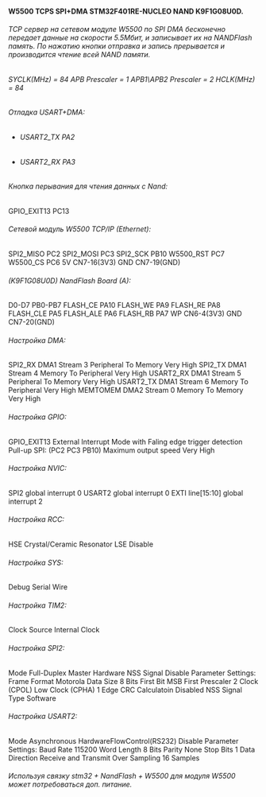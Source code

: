 #### W5500 TCPS SPI+DMA STM32F401RE-NUCLEO NAND K9F1G08U0D.
###### TCP сервер на сетевом модуле W5500 по SPI DMA бесконечно передает данные на скорости 5.5Мбит, и записывает их на NANDFlash память. По нажатию кнопки отправка и запись прерывается и производится чтение всей NAND памяти.
###### SYCLK(MHz) = 84  APB Prescaler = 1  APB1\APB2 Prescaler = 2  HCLK(MHz) = 84
###### Отладка USART+DMA:
  - ###### USART2_TX      PA2
  - ###### USART2_RX      PA3
###### Кнопка перывания для чтения данных с Nand:
  GPIO_EXIT13    PC13
###### Сетевой модуль W5500 ТСР/IP (Ethernet):
  SPI2_MISO      PC2
  SPI2_MOSI      PC3
  SPI2_SCK       PB10
  W5500_RST      PC7
  W5500_CS       PC6
  5V             CN7-16(3V3)
  GND            CN7-19(GND)
###### (K9F1G08U0D) NandFlash Board (A):
  D0-D7          PB0-PB7
  FLASH_CE       PA10
  FLASH_WE       PA9
  FLASH_RE       PA8
  FLASH_CLE      PA5
  FLASH_ALE      PA6
  FLASH_RB       PA7
  WP             CN6-4(3V3)
  GND            CN7-20(GND)
###### Настройка DMA:
  SPI2_RX    DMA1 Stream 3  Peripheral To Memory  Very High
  SPI2_TX    DMA1 Stream 4  Memory To Peripheral  Very High
  USART2_RX  DMA1 Stream 5  Peripheral To Memory  Very High
  USART2_TX  DMA1 Stream 6  Memory To Peripheral  Very High
  MEMTOMEM   DMA2 Stream 0  Memory To Memory      Very High
###### Настройка GPIO:
  GPIO_EXIT13  External Interrupt Mode with Faling edge trigger detection  Pull-up
    SPI:
      (PC2 PC3 PB10) Maximum output speed  Very High
###### Настройка NVIC:
  SPI2              global interrupt  0
  USART2            global interrupt  0
  EXTI line[15:10]  global interrupt  2
###### Настройка RCC:
  HSE  Crystal/Ceramic Resonator
  LSE  Disable
###### Настройка SYS:
  Debug  Serial Wire
###### Настройка TIM2:
  Clock Source  Internal Clock
###### Настройка SPI2:
  Mode                  Full-Duplex Master
  Hardware NSS Signal   Disable
    Parameter Settings:
      Frame Format      Motorola
      Data Size         8 Bits
      First Bit         MSB First
      Prescaler         2
      Clock (CPOL)      Low
      Clock (CPHA)      1 Edge
      CRC Calculatoin   Disabled
      NSS Signal Type   Software
###### Настройка USART2:
  Mode                        Asynchronous
  HardwareFlowControl(RS232)  Disable
    Parameter Settings:
      Baud Rate               115200
      Word Length             8 Bits
      Parity                  None
      Stop Bits               1
      Data Direction          Receive and Transmit
      Over Sampling           16 Samples
###### Используя связку stm32 + NandFlash + W5500 для модуля W5500 может потребоваться доп. питание.
